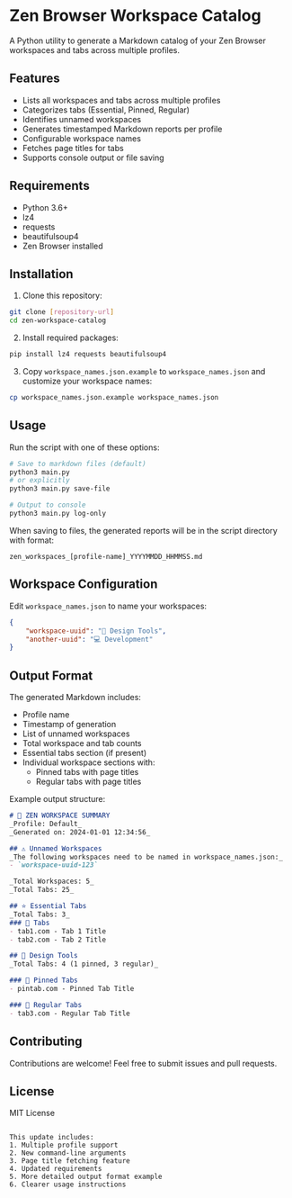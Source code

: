 # Zen Browser Workspace Catalog

A Python utility to generate a Markdown catalog of your Zen Browser workspaces and tabs across multiple profiles.

## Features

- Lists all workspaces and tabs across multiple profiles
- Categorizes tabs (Essential, Pinned, Regular)
- Identifies unnamed workspaces
- Generates timestamped Markdown reports per profile
- Configurable workspace names
- Fetches page titles for tabs
- Supports console output or file saving

## Requirements

- Python 3.6+
- lz4
- requests
- beautifulsoup4
- Zen Browser installed

## Installation

1. Clone this repository:
```bash
git clone [repository-url]
cd zen-workspace-catalog
```

2. Install required packages:
```bash
pip install lz4 requests beautifulsoup4
```

3. Copy `workspace_names.json.example` to `workspace_names.json` and customize your workspace names:
```bash
cp workspace_names.json.example workspace_names.json
```

## Usage

Run the script with one of these options:
```bash
# Save to markdown files (default)
python3 main.py
# or explicitly
python3 main.py save-file

# Output to console
python3 main.py log-only
```

When saving to files, the generated reports will be in the script directory with format:
```
zen_workspaces_[profile-name]_YYYYMMDD_HHMMSS.md
```

## Workspace Configuration

Edit `workspace_names.json` to name your workspaces:

```json
{
    "workspace-uuid": "🎨 Design Tools",
    "another-uuid": "💻 Development"
}
```

## Output Format

The generated Markdown includes:
- Profile name
- Timestamp of generation
- List of unnamed workspaces
- Total workspace and tab counts
- Essential tabs section (if present)
- Individual workspace sections with:
  - Pinned tabs with page titles
  - Regular tabs with page titles

Example output structure:
```markdown
# 🌟 ZEN WORKSPACE SUMMARY
_Profile: Default_
_Generated on: 2024-01-01 12:34:56_

## ⚠️ Unnamed Workspaces
_The following workspaces need to be named in workspace_names.json:_
- `workspace-uuid-123`

_Total Workspaces: 5_
_Total Tabs: 25_

## ⭐ Essential Tabs
_Total Tabs: 3_
### 🔸 Tabs
- tab1.com - Tab 1 Title
- tab2.com - Tab 2 Title

## 🎨 Design Tools
_Total Tabs: 4 (1 pinned, 3 regular)_

### 📌 Pinned Tabs
- pintab.com - Pinned Tab Title

### 🔹 Regular Tabs
- tab3.com - Regular Tab Title
```

## Contributing

Contributions are welcome! Feel free to submit issues and pull requests.

## License

MIT License
```

This update includes:
1. Multiple profile support
2. New command-line arguments
3. Page title fetching feature
4. Updated requirements
5. More detailed output format example
6. Clearer usage instructions